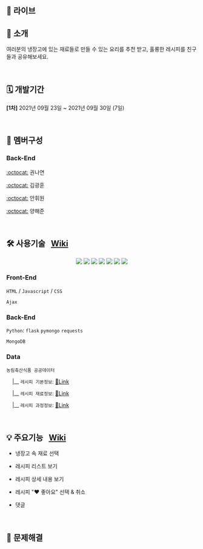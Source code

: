 ## 🔗 라이브

## 📢 소개
여러분의 냉장고에 있는 재료들로 만들 수 있는 요리를 추천 받고, 훌륭한 레시피를 친구들과 공유해보세요.

<br>

## 🗓 개발기간
**[1차]** 2021년 09월 23일 ~ 2021년 09월 30일 (7일)

<br>

## 🧙 멤버구성
### Back-End

[:octocat:](https://github.com/hellonayeon) 권나연

[:octocat:](https://github.com/KKHoon210417) 김광훈 

[:octocat:](https://github.com/HWON0720) 안휘원 

[:octocat:](https://github.com/profoundsea25) 양해준

<br>

## 🛠 사용기술 &nbsp; [Wiki](https://github.com/hellonayeon/recipe-recommend-service/wiki/%EC%82%AC%EC%9A%A9-%EA%B8%B0%EC%88%A0-%EC%86%8C%EA%B0%9C)

<p align="center">
  <img src="https://img.shields.io/badge/Python-3766AB?style=flat-square&logo=Python&logoColor=white"/>
  <img src="https://img.shields.io/badge/JavaScript-ffb13b?style=flat-square&logo=javascript&logoColor=white"/>
  <img src="https://img.shields.io/badge/HTML-E34F26?style=flat-square&logo=html5&logoColor=white"/>
  <img src="https://img.shields.io/badge/CSS-1572B6?style=flat-square&logo=css3&logoColor=white"/>
  <img src="https://img.shields.io/badge/mongoDB-47A248?style=flat-square&logo=mongodb&logoColor=white"/>
  <img src="https://img.shields.io/badge/PyCharm-000000?style=flat-square&logo=pycharm&logoColor=white"/>
  <img src="https://img.shields.io/badge/aws-333664?style=flat-square&logo=amazon-aws&logoColor=white"/>
</p>

### Front-End

`HTML` / `Javascript` / `CSS`

`Ajax`

### Back-End

`Python`: `flask` `pymongo` `requests`

`MongoDB`

### Data

`농림축산식품 공공데이터`

&nbsp;&nbsp;&nbsp; |__ `레시피 기본정보`: [🔗Link](https://data.mafra.go.kr/opendata/data/indexOpenDataDetail.do?data_id=20150827000000000464&filter_ty=)

&nbsp;&nbsp;&nbsp; |__ `레시피 재료정보`: [🔗Link](https://data.mafra.go.kr/opendata/data/indexOpenDataDetail.do?data_id=20150827000000000465&filter_ty=)

&nbsp;&nbsp;&nbsp; |__ `레시피 과정정보`: [🔗Link](https://data.mafra.go.kr/opendata/data/indexOpenDataDetail.do?data_id=20150827000000000466&filter_ty=)

<br>

## 💡 주요기능 &nbsp; [Wiki](https://github.com/hellonayeon/recipe-recommend-service/wiki/%EC%A3%BC%EC%9A%94-%EA%B8%B0%EB%8A%A5-%EC%86%8C%EA%B0%9C)

* 냉장고 속 재료 선택

* 레시피 리스트 보기

* 레시피 상세 내용 보기

* 레시피 "♥ 좋아요" 선택 & 취소 

* 댓글

<br>

## 👾 문제해결
 
